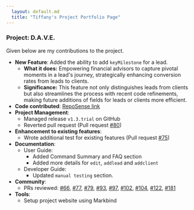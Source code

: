 ```yaml
---
  layout: default.md
  title: "Tiffany's Project Portfolio Page"
---
```


### Project: D.A.V.E.


Given below are my contributions to the project.

- **New Feature**: Added the ability to add ``keyMilestone`` for a lead. 
    - **What it does:**  Empowering financial advisors to capture pivotal moments in a lead's journey, strategically enhancing conversion rates from leads to clients.
    - **Significance:** This feature not only distinguishes leads from clients but also streamlines the process with recent code refinements, making future additions of fields for leads or clients more efficient.
- **Code contributed**: [RepoSense link](https://nus-cs2103-ay2324s1.github.io/tp-dashboard/?search=f08&sort=groupTitle&sortWithin=title&timeframe=commit&mergegroup=&groupSelect=groupByRepos&breakdown=true&checkedFileTypes=docs~functional-code~test-code&since=2023-09-22&tabOpen=true&tabType=authorship&zFR=false&tabAuthor=tiif&tabRepo=AY2324S1-CS2103T-F08-2%2Ftp%5Bmaster%5D&authorshipIsMergeGroup=false&authorshipFileTypes=docs~functional-code~test-code&authorshipIsBinaryFileTypeChecked=false&authorshipIsIgnoredFilesChecked=false)
- **Project Management**:
    - Managed release ``v1.3.trial`` on GitHub
    - Reverted pull request  (Pull request [#80](https://github.com/AY2324S1-CS2103T-F08-2/tp/pull/80))
- **Enhancement to existing features**:
    - Wrote additional test for existing features (Pull request [#75](https://github.com/AY2324S1-CS2103T-F08-2/tp/pull/75))
- **Documentation**:
    - User Guide:
        - Added Command Summary and FAQ section
        - Added more details for ``edit``, ``addlead`` and ``addclient``
    - Developer Guide:
        - Updated ``manual testing`` section.
- **Community**:
    - PRs reviewed: [#66](https://github.com/AY2324S1-CS2103T-F08-2/tp/pull/66), [#77](https://github.com/AY2324S1-CS2103T-F08-2/tp/pull/77), [#79](https://github.com/AY2324S1-CS2103T-F08-2/tp/pull/79), [#93](https://github.com/AY2324S1-CS2103T-F08-2/tp/pull/93), [#97](https://github.com/AY2324S1-CS2103T-F08-2/tp/pull/97), [#102](https://github.com/AY2324S1-CS2103T-F08-2/tp/pull/102), [#104](https://github.com/AY2324S1-CS2103T-F08-2/tp/pull/104), [#122](https://github.com/AY2324S1-CS2103T-F08-2/tp/pull/122), [#181](https://github.com/AY2324S1-CS2103T-F08-2/tp/pull/181)
- **Tools**:
    - Setup project website using Markbind
